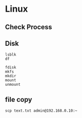 # Linux

## Check Process


## Disk 
```
lsblk
df

fdisk
mkfs
mkdir
mount
unmount
```

## file copy
```
scp text.txt admin@192.168.0.10:~
```
